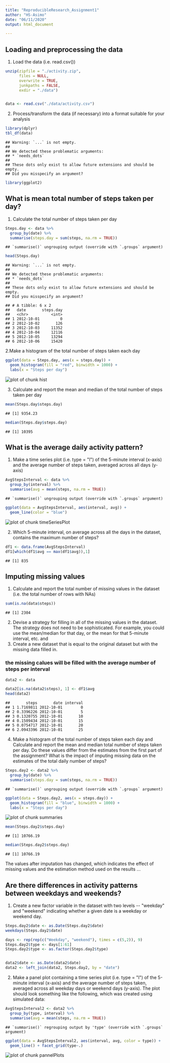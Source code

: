 ```yaml
---
title: "ReproducibleResearch_Assignment1"
author: "HS-Asimo"
date: "06/11/2020"
output: html_document

---
```

## Loading and preprocessing the data

1. Load the data (i.e. read.csv())

```r
unzip(zipfile = "./activity.zip", 
      files = NULL, 
      overwrite = TRUE, 
      junkpaths = FALSE, 
      exdir = "./data")


data <- read.csv("./data/activity.csv")
```

2. Process/transform the data (if necessary) into a format suitable for your analysis

```r
library(dplyr)
tbl_df(data)
```

```
## Warning: `...` is not empty.
## 
## We detected these problematic arguments:
## * `needs_dots`
## 
## These dots only exist to allow future extensions and should be empty.
## Did you misspecify an argument?
```

```r
library(ggplot2)
```


## What is mean total number of steps taken per day?

1. Calculate the total number of steps taken per day

```r
Steps.day <- data %>%
  group_by(date) %>%
  summarise(steps.day = sum(steps, na.rm = TRUE))
```

```
## `summarise()` ungrouping output (override with `.groups` argument)
```

```r
head(Steps.day)
```

```
## Warning: `...` is not empty.
## 
## We detected these problematic arguments:
## * `needs_dots`
## 
## These dots only exist to allow future extensions and should be empty.
## Did you misspecify an argument?
```

```
## # A tibble: 6 x 2
##   date       steps.day
##   <chr>          <int>
## 1 2012-10-01         0
## 2 2012-10-02       126
## 3 2012-10-03     11352
## 4 2012-10-04     12116
## 5 2012-10-05     13294
## 6 2012-10-06     15420
```

2.Make a histogram of the total number of steps taken each day

```r
ggplot(data = Steps.day, aes(x = steps.day)) +
  geom_histogram(fill = "red", binwidth = 1000) +
  labs(x = "Steps per day")
```

![plot of chunk hist](figure/hist-1.png)

3. Calculate and report the mean and median of the total number of steps taken per day

```r
mean(Steps.day$steps.day)
```

```
## [1] 9354.23
```

```r
median(Steps.day$steps.day)
```

```
## [1] 10395
```


## What is the average daily activity pattern?

1. Make a time series plot (i.e. type = "l") of the 5-minute interval (x-axis) and the average number of steps taken, averaged across all days (y-axis)

```r
AvgStepsInterval <- data %>%
  group_by(interval) %>%
  summarise(avg = mean(steps, na.rm = TRUE))
```

```
## `summarise()` ungrouping output (override with `.groups` argument)
```

```r
ggplot(data = AvgStepsInterval, aes(interval, avg)) +
  geom_line(color = "blue")
```

![plot of chunk timeSeriesPlot](figure/timeSeriesPlot-1.png)

2. Which 5-minute interval, on average across all the days in the dataset, contains the maximum number of steps?

```r
df1 <- data.frame(AvgStepsInterval)
df1[which(df1$avg == max(df1$avg)),1]
```

```
## [1] 835
```


## Imputing missing values

1. Calculate and report the total number of missing values in the dataset (i.e. the total number of rows with NAs)

```r
sum(is.na(data$steps))
```

```
## [1] 2304
```

2. Devise a strategy for filling in all of the missing values in the dataset. The strategy does not need to be sophisticated. For example, you could use the mean/median for that day, or the mean for that 5-minute interval, etc.
and
3. Create a new dataset that is equal to the original dataset but with the missing data filled in.
### the missing calues will be filled with the average number of steps per interval

```r
data2 <- data

data2[is.na(data2$steps), 1] <- df1$avg
head(data2)
```

```
##       steps       date interval
## 1 1.7169811 2012-10-01        0
## 2 0.3396226 2012-10-01        5
## 3 0.1320755 2012-10-01       10
## 4 0.1509434 2012-10-01       15
## 5 0.0754717 2012-10-01       20
## 6 2.0943396 2012-10-01       25
```

4. Make a histogram of the total number of steps taken each day and Calculate and report the mean and median total number of steps taken per day. Do these values differ from the estimates from the first part of the assignment? What is the impact of imputing missing data on the estimates of the total daily number of steps?


```r
Steps.day2 <- data2 %>%
  group_by(date) %>%
  summarise(steps.day = sum(steps, na.rm = TRUE))
```

```
## `summarise()` ungrouping output (override with `.groups` argument)
```

```r
ggplot(data = Steps.day2, aes(x = steps.day)) +
  geom_histogram(fill = "blue", binwidth = 1000) +
  labs(x = "Steps per day")
```

![plot of chunk summaries](figure/summaries-1.png)

```r
mean(Steps.day2$steps.day)
```

```
## [1] 10766.19
```

```r
median(Steps.day2$steps.day)
```

```
## [1] 10766.19
```

The values after imputation has changed, which indicates the effect of missing values and the estimation method used on the results ...


## Are there differences in activity patterns between weekdays and weekends?

1. Create a new factor variable in the dataset with two levels -- "weekday" and "weekend" indicating whether a given date is a weekday or weekend day.

```r
Steps.day2$date <- as.Date(Steps.day2$date)
weekdays(Steps.day2$date)

days <- rep(rep(c("Weekday", "weekend"), times = c(5,2)), 9)
Steps.day2$type <- days[1:61]
Steps.day2$type <- as.factor(Steps.day2$type)


data2$date <- as.Date(data2$date)
data2 <- left_join(data2, Steps.day2, by = "date")
```

2. Make a panel plot containing a time series plot (i.e. type = "l") of the 5-minute interval (x-axis) and the average number of steps taken, averaged across all weekday days or weekend days (y-axis). The plot should look something like the following, which was created using simulated data:

```r
AvgStepsInterval2 <- data2 %>%
  group_by(type, interval) %>%
  summarise(avg = mean(steps, na.rm = TRUE))
```

```
## `summarise()` regrouping output by 'type' (override with `.groups` argument)
```

```r
ggplot(data = AvgStepsInterval2, aes(interval, avg, color = type)) +
  geom_line() + facet_grid(type~.)
```

![plot of chunk pannelPlots](figure/pannelPlots-1.png)

